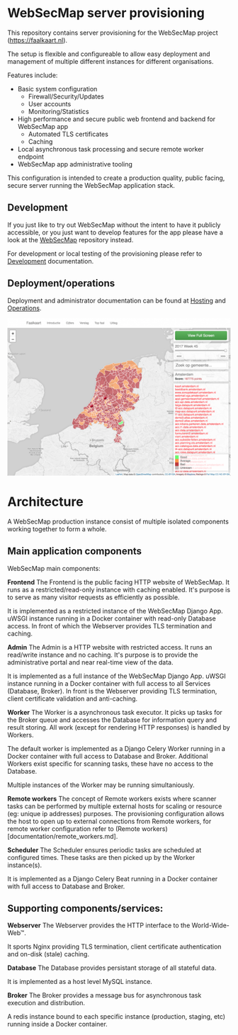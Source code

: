 # WebSecMap server provisioning

This repository contains server provisioning for the WebSecMap project (https://faalkaart.nl).

The setup is flexible and configureable to allow easy deployment and management of multiple different instances for different organisations.

Features include:

- Basic system configuration
  - Firewall/Security/Updates
  - User accounts
  - Monitoring/Statistics
- High performance and secure public web frontend and backend for WebSecMap app
  - Automated TLS certificates
  - Caching
- Local asynchronous task processing and secure remote worker endpoint
- WebSecMap app administrative tooling

This configuration is intended to create a production quality, public facing, secure server running the WebSecMap application stack.

## Development

If you just like to try out WebSecMap without the intent to have it publicly accessible, or you just want to develop features for the app please have a look at the [WebSecMap](https://gitlab.com/internet-cleanup-foundation/websecmap) repository instead.

For development or local testing of the provisioning please refer to [Development](documentation/development.md) documentation.

## Deployment/operations

Deployment and administrator documentation can be found at [Hosting](documentation/hosting.md) and [Operations](documentation/operations.md).


![screenshot](documentation/screenshot.png)

# Architecture
A WebSecMap production instance consist of multiple isolated components working together to form a whole.

## Main application components
WebSecMap main components:

**Frontend**
The Frontend is the public facing HTTP website of WebSecMap. It runs as a restricted/read-only instance with caching enabled. It's purpose is to serve as many visitor requests as efficiently as possible.

It is implemented as a restricted instance of the WebSecMap Django App. uWSGI instance running in a Docker container with read-only Database access. In front of which the Webserver provides TLS termination and caching.

**Admin**
The Admin is a HTTP website with restricted access. It runs an read/write instance and no caching. It's purpose is to provide the administrative portal and near real-time view of the data.

It is implemented as a full instance of the WebSecMap Django App. uWSGI instance running in a Docker container with full access to all Services (Database, Broker). In front is the Webserver providing TLS termination, client certificate validation and anti-caching.

**Worker**
The Worker is a asynchronous task executor. It picks up tasks for the Broker queue and accesses the Database for information query and result storing. All work (except for rendering HTTP responses) is handled by Workers.

The default worker is implemented as a Django Celery Worker running in a Docker container with full access to Database and Broker. Additional Workers exist specific for scanning tasks, these have no access to the Database.

Multiple instances of the Worker may be running simultaniously.

**Remote workers**
The concept of Remote workers exists where scanner tasks can be performed by multiple external hosts for scaling or resource (eg: unique ip addresses) purposes. The provisioning configuration allows the host to open up to external connections from Remote workers, for remote worker configuration refer to (Remote workers)[documentation/remote_workers.md].

**Scheduler**
The Scheduler ensures periodic tasks are scheduled at configured times. These tasks are then picked up by the Worker instance(s).

It is implemented as a Django Celery Beat running in a Docker container with full access to Database and Broker.


## Supporting components/services:

**Webserver**
The Webserver provides the HTTP interface to the World-Wide-Web™.

It sports Nginx providing TLS termination, client certificate authentication and on-disk (stale) caching.

**Database**
The Database provides persistant storage of all stateful data.

It is implemented as a host level MySQL instance.

**Broker**
The Broker provides a message bus for asynchronous task execution and distribution.

A redis instance bound to each specific instance (production, staging, etc) running inside a Docker container.
